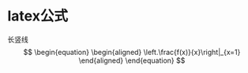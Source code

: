 # latex公式
长竖线
$$
\begin{equation}
\begin{aligned}
\left.\frac{f(x)}{x}\right|_{x=1}
\end{aligned}
\end{equation}
$$
